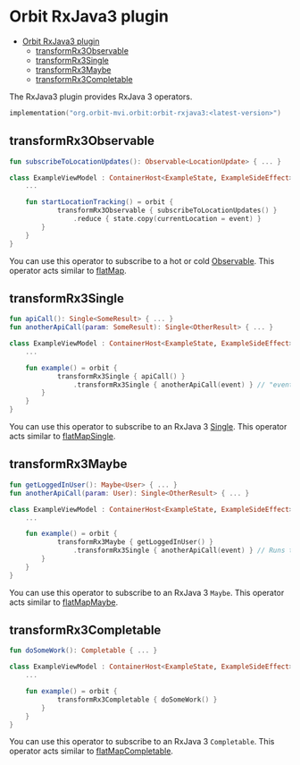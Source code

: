 # Orbit RxJava3 plugin

- [Orbit RxJava3 plugin](#orbit-rxjava3-plugin)
  - [transformRx3Observable](#transformrx3observable)
  - [transformRx3Single](#transformrx3single)
  - [transformRx3Maybe](#transformrx3maybe)
  - [transformRx3Completable](#transformrx3completable)

The RxJava3 plugin provides RxJava 3 operators.

```kotlin
implementation("org.orbit-mvi.orbit:orbit-rxjava3:<latest-version>")
```

## transformRx3Observable

``` kotlin
fun subscribeToLocationUpdates(): Observable<LocationUpdate> { ... }

class ExampleViewModel : ContainerHost<ExampleState, ExampleSideEffect> {
    ...

    fun startLocationTracking() = orbit {
            transformRx3Observable { subscribeToLocationUpdates() }
                .reduce { state.copy(currentLocation = event) }
        }
    }
}
```

You can use this operator to subscribe to a hot or cold [Observable](http://reactivex.io/documentation/observable.html).
This operator acts similar to [flatMap](https://github.com/ReactiveX/RxJava/wiki/Transforming-Observables#flatmap).

## transformRx3Single

``` kotlin
fun apiCall(): Single<SomeResult> { ... }
fun anotherApiCall(param: SomeResult): Single<OtherResult> { ... }

class ExampleViewModel : ContainerHost<ExampleState, ExampleSideEffect> {
    ...

    fun example() = orbit {
            transformRx3Single { apiCall() }
                .transformRx3Single { anotherApiCall(event) } // "event" is the result of the first api call
        }
    }
}
```

You can use this operator to subscribe to an RxJava 3 [Single](http://reactivex.io/documentation/single.html).
This operator acts similar to [flatMapSingle](https://github.com/ReactiveX/RxJava/wiki/Transforming-Observables#flatmapsingle).

## transformRx3Maybe

``` kotlin
fun getLoggedInUser(): Maybe<User> { ... }
fun anotherApiCall(param: User): Single<OtherResult> { ... }

class ExampleViewModel : ContainerHost<ExampleState, ExampleSideEffect> {
    ...

    fun example() = orbit {
            transformRx3Maybe { getLoggedInUser() }
                .transformRx3Single { anotherApiCall(event) } // Runs the API call if the user is logged in
        }
    }
}
```

You can use this operator to subscribe to an RxJava 3 `Maybe`.
This operator acts similar to [flatMapMaybe](https://github.com/ReactiveX/RxJava/wiki/Transforming-Observables#flatmapmaybe).

## transformRx3Completable

``` kotlin
fun doSomeWork(): Completable { ... }

class ExampleViewModel : ContainerHost<ExampleState, ExampleSideEffect> {
    ...

    fun example() = orbit {
            transformRx3Completable { doSomeWork() }
        }
    }
}
```

You can use this operator to subscribe to an RxJava 3 `Completable`.
This operator acts similar to [flatMapCompletable](https://github.com/ReactiveX/RxJava/wiki/Transforming-Observables#flatmapcompletable).
